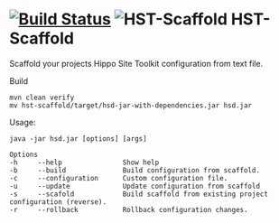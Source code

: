 [![Build Status](https://travis-ci.org/jbloemendal/hst-scaffold.svg?branch=master)](https://travis-ci.org/jbloemendal/hst-scaffold)
![HST-Scaffold](https://raw.githubusercontent.com/jbloemendal/hst-scaffold/master/logo.png)
HST-Scaffold
============

Scaffold your projects Hippo Site Toolkit configuration from text file.

Build
```
mvn clean verify
mv hst-scaffold/target/hsd-jar-with-dependencies.jar hsd.jar
```

Usage:
```
java -jar hsd.jar [options] [args]

Options
-h     --help               Show help
-b     --build              Build configuration from scaffold.
-c     --configuration      Custom configuration file.
-u     --update             Update configuration from scaffold
-s     --scafold            Build scaffold from existing project configuration (reverse).
-r     --rollback           Rollback configuration changes.

```